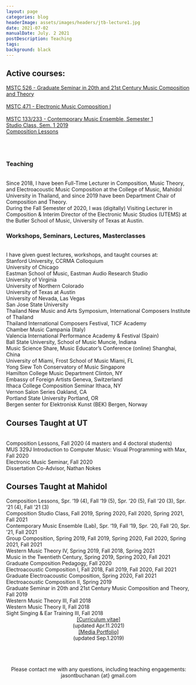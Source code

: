 ```yaml
---
layout: page
categories: blog
headerImage: assets/images/headers/jtb-lecture1.jpg
date: 2021-07-02
manualDate: July. 2 2021
postDescription: Teaching
tags:
background: black
---
```

<h2>Active courses:</h2>
<a href="http://www.jasonthorpebuchanan.com/grad20th.html">MSTC 526 - Graduate Seminar in 20th and 21st Century Music Composition and Theory</a><br />
<br />
<a href="http://www.jasonthorpebuchanan.com/electronic.html">MSTC 471 - Electronic Music Composition I</a><br />
<br />
<a href="http://www.jasonthorpebuchanan.com/contemporary.html">MSTC 133/233 - Contemporary Music Ensemble, Semester 1</a>
<br />
<a href="http://www.jasonthorpebuchanan.com/studioclass.html">Studio Class, Sem. 1 2019</a>
<br />
<a href="http://www.jasonthorpebuchanan.com/complessons.html">Composition Lessons</a>

<br><br>


<h3>Teaching</h3>
<br>
Since 2018, I have been Full-Time Lecturer in Composition, Music Theory, and Electroacoustic Music Composition at the College of Music, Mahidol University in Thailand, and since 2019 have been Department Chair of Composition and Theory.
<br>
During the Fall Semester of 2020, I was (digitally) Visiting Lecturer in Composition & Interim Director of the Electronic Music Studios (UTEMS) at the Butler School of Music, University of Texas at Austin.

<br>

<h3>Workshops, Seminars, Lectures, Masterclasses</h3>
<br>
I have given guest lectures, workshops, and taught courses at:
<br>
Stanford University, CCRMA Colloquium
<br>
University of Chicago
<br>
Eastman School of Music, Eastman Audio Research Studio
<br>
University of Virginia
<br>
University of Northern Colorado
<br>
University of Texas at Austin
<br>
University of Nevada, Las Vegas
<br>
San Jose State University
<br>
Thailand New Music and Arts Symposium, International Composers Institute of Thailand
<br>
Thailand International Composers Festival, TICF Academy
<br>
Chamber Music Campania (Italy)
<br>
Valencia International Performance Academy & Festival (Spain)
<br>
Ball State University, School of Music	         				Muncie, Indiana
<br>
Music Science Share, Music Educator’s Conference (online)                      Shanghai, China
<br>
University of Miami, Frost School of Music				         Miami, FL
<br>
Yong Siew Toh Conservatory of Music		        			         Singapore
<br>
Hamilton College Music Department					      Clinton, NY
<br>
Embassy of Foreign Artists					      Geneva, Switzerland
<br>
Ithaca College Composition Seminar			    		        Ithaca, NY
<br>
Vernon Salon Series							     Oakland, CA
<br>
Portland State University						    Portland, OR
<br>
Bergen senter for Elektronisk Kunst (BEK)				Bergen, Norway


<br>

<h2>Courses Taught at UT</h2>
<br>
Composition Lessons, Fall 2020 (4 masters and 4 doctoral students)
<br>
MUS 329J Introduction to Computer Music: Visual Programming with Max, Fall 2020
<br>
Electronic Music Seminar, Fall 2020
<br>
Dissertation Co-Advisor, Nathan Nokes

<br>

<h2>Courses Taught at Mahidol</h2>
Composition Lessons, Spr. ‘19 (4), Fall ‘19 (5), Spr. ‘20 (5), Fall ‘20 (3), Spr. ‘21 (4), Fall ’21 (3)
<br>
Composition Studio Class, Fall 2019, Spring 2020, Fall 2020, Spring 2021, Fall 2021
<br>
Contemporary Music Ensemble (Lab), Spr. ‘19, Fall ‘19, Spr. ‘20, Fall ‘20, Spr. ’21, Fall 2021
<br>
Group Composition, Spring 2019, Fall 2019, Spring 2020, Fall 2020, Spring 2021, Fall 2021
<br>
Western Music Theory IV, Spring 2019, Fall 2018, Spring 2021
<br>
Music in the Twentieth Century, Spring 2019, Spring 2020, Fall 2021
<br>
Graduate Composition Pedagogy, Fall 2020
<br>
Electroacoustic Composition I, Fall 2018, Fall 2019, Fall 2020, Fall 2021
<br>
Graduate Electroacoustic Composition, Spring 2020, Fall 2021
<br>
Electroacoustic Composition II, Spring 2019
<br>
Graduate Seminar in 20th and 21st Century Music Composition and Theory, Fall 2019
<br>
Western Music Theory III, Fall 2018
<br>
Western Music Theory II, Fall 2018
<br>
Sight Singing & Ear Training III, Fall 2018



<br>


<center>
<div class="row col-md-12" align="center">
<div class="col-md-6"><span class="bask17"><a href="ThorpeBuchanan_CV_Apr.11.2021_web.pdf" target="blank">[Curriculum vitae]</a></span><br>
<span class="bask12">(updated Apr.11.2021)</span></div>

<div class="col-md-6"><span class="bask17"><a href="ThorpeBuchanan_Portfolio.pdf" target="blank">[Media Portfolio]</a></span><br>
<span class="bask12">(updated Sep.1.2019)</span></div>
</div>
</center>
<br>
<!-- END STUFF TAKEN FROM JTB PAGE -->



  <br>
<!--
<a data-fancybox data-type="iframe" href="http://www.jasonthorpebuchanan.com/video---hunger.html"><img src="http://www.jasonthorpebuchanan.com/images/media/hunger-intro-video.jpg" width="294" height="159"></a>
-->
 <br>
  <br>
  <center><font class="bask14">Please contact me with any questions, including teaching engagements: jasontbuchanan {at} gmail.com</font>
